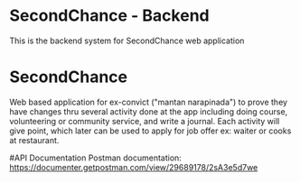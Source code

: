# SecondChance - Backend
This is the backend system for SecondChance web application

# SecondChance
Web based application for ex-convict ("mantan narapinada") to prove they have changes thru several activity done at the app including doing course, volunteering or community service, and write a journal. Each activity will give point, which later can be used to apply for job offer ex: waiter or cooks at restaurant.

#API Documentation
Postman documentation: https://documenter.getpostman.com/view/29689178/2sA3e5d7we
